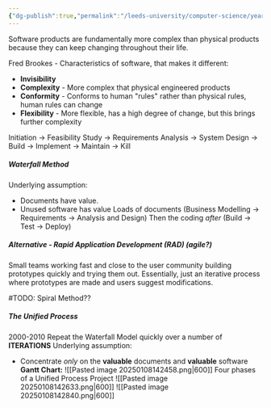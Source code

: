 ```yaml
---
{"dg-publish":true,"permalink":"/leeds-university/computer-science/year-2/software-eng-principles/revision/l2-software-development-processes/"}
---
```


Software products are fundamentally more complex than physical products because they can keep changing throughout their life.

Fred Brookes - Characteristics of software, that makes it different:
- **Invisibility**
- **Complexity** - More complex that physical engineered products
- **Conformity** - Conforms to human "rules" rather than physical rules, human rules can change
- **Flexibility** - More flexible, has a high degree of change, but this brings further complexity

Initiation -> Feasibility Study -> Requirements Analysis
-> System Design -> Build -> Implement -> Maintain -> Kill

##### Waterfall Method
Underlying assumption:
- Documents have value.
- Unused software has value
Loads of documents (Business Modelling -> Requirements -> Analysis and Design)
Then the coding *after* (Build -> Test -> Deploy)

##### Alternative - Rapid Application Development (RAD) (agile?)
Small teams working fast and close to the user community building prototypes quickly and trying them out.
Essentially, just an iterative process where prototypes are made and users suggest modifications.

#TODO: Spiral Method??

##### The Unified Process
2000-2010
Repeat the Waterfall Model quickly over a number of **ITERATIONS**
Underlying assumption:
- Concentrate *only* on the **valuable** documents and **valuable** software
**Gantt Chart:**
![[Pasted image 20250108142458.png\|600]]
Four phases of a Unified Process Project
![[Pasted image 20250108142633.png\|600]]
![[Pasted image 20250108142840.png\|600]]

